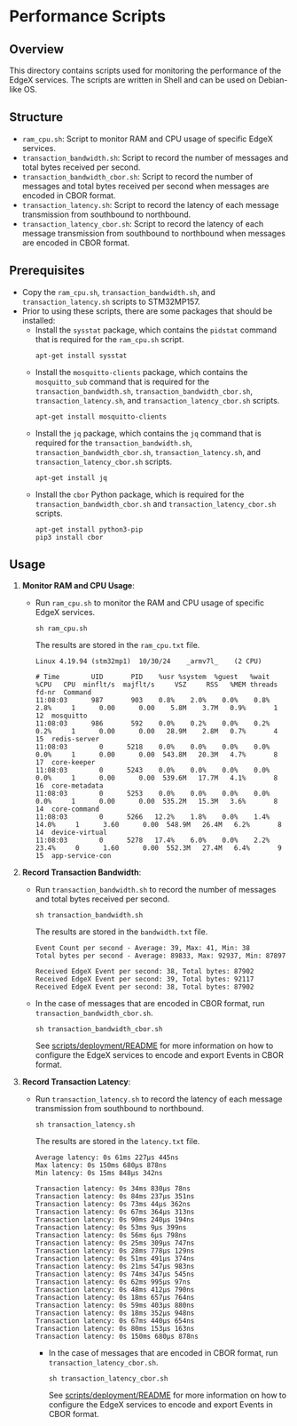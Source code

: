 # Performance Scripts

## Overview
This directory contains scripts used for monitoring the performance of the EdgeX services.
The scripts are written in Shell and can be used on Debian-like OS.

## Structure
- `ram_cpu.sh`: Script to monitor RAM and CPU usage of specific EdgeX services.
- `transaction_bandwidth.sh`: Script to record the number of messages and total bytes received per second.
- `transaction_bandwidth_cbor.sh`: Script to record the number of messages and total bytes received per second when messages are encoded in CBOR format.
- `transaction_latency.sh`: Script to record the latency of each message transmission from southbound to northbound.
- `transaction_latency_cbor.sh`: Script to record the latency of each message transmission from southbound to northbound when messages are encoded in CBOR format.

## Prerequisites
- Copy the `ram_cpu.sh`, `transaction_bandwidth.sh`, and `transaction_latency.sh` scripts to STM32MP157.
- Prior to using these scripts, there are some packages that should be installed:
  - Install the `sysstat` package, which contains the `pidstat` command that is required for the `ram_cpu.sh` script.
    ```shell
    apt-get install sysstat
    ```
  - Install the `mosquitto-clients` package, which contains the `mosquitto_sub` command that is required for the `transaction_bandwidth.sh`, `transaction_bandwidth_cbor.sh`, `transaction_latency.sh`, and `transaction_latency_cbor.sh` scripts.
    ```shell
    apt-get install mosquitto-clients
    ```
  - Install the `jq` package, which contains the `jq` command that is required for the `transaction_bandwidth.sh`, `transaction_bandwidth_cbor.sh`, `transaction_latency.sh`, and `transaction_latency_cbor.sh` scripts.
    ```shell
    apt-get install jq
    ```
  - Install the `cbor` Python package, which is required for the `transaction_bandwidth_cbor.sh` and `transaction_latency_cbor.sh` scripts.
    ```shell
    apt-get install python3-pip
    pip3 install cbor
    ```

## Usage

1. **Monitor RAM and CPU Usage**:
    - Run `ram_cpu.sh` to monitor the RAM and CPU usage of specific EdgeX services.
      ```shell
      sh ram_cpu.sh
      ```
      The results are stored in the `ram_cpu.txt` file.
      ```
      Linux 4.19.94 (stm32mp1) 	10/30/24 	_armv7l_	(2 CPU)

      # Time        UID       PID    %usr %system  %guest   %wait    %CPU   CPU  minflt/s  majflt/s     VSZ     RSS   %MEM threads   fd-nr  Command
      11:08:03      987       903    0.8%    2.0%    0.0%    0.8%    2.8%     1      0.00      0.00    5.8M    3.7M   0.9%       1      12  mosquitto
      11:08:03      986       592    0.0%    0.2%    0.0%    0.2%    0.2%     1      0.00      0.00   28.9M    2.8M   0.7%       4      15  redis-server
      11:08:03        0      5218    0.0%    0.0%    0.0%    0.0%    0.0%     1      0.00      0.00  543.8M   20.3M   4.7%       8      17  core-keeper
      11:08:03        0      5243    0.0%    0.0%    0.0%    0.0%    0.0%     1      0.00      0.00  539.6M   17.7M   4.1%       8      16  core-metadata
      11:08:03        0      5253    0.0%    0.0%    0.0%    0.0%    0.0%     1      0.00      0.00  535.2M   15.3M   3.6%       8      14  core-command
      11:08:03        0      5266   12.2%    1.8%    0.0%    1.4%   14.0%     1      3.60      0.00  548.9M   26.4M   6.2%       8      14  device-virtual
      11:08:03        0      5278   17.4%    6.0%    0.0%    2.2%   23.4%     0      1.60      0.00  552.3M   27.4M   6.4%       9      15  app-service-con      
      ```

2. **Record Transaction Bandwidth**:
    - Run `transaction_bandwidth.sh` to record the number of messages and total bytes received per second.
      ```shell
      sh transaction_bandwidth.sh
      ```
      The results are stored in the `bandwidth.txt` file.
      ```
      Event Count per second - Average: 39, Max: 41, Min: 38
      Total bytes per second - Average: 89833, Max: 92937, Min: 87897

      Received EdgeX Event per second: 38, Total bytes: 87902
      Received EdgeX Event per second: 39, Total bytes: 92117
      Received EdgeX Event per second: 38, Total bytes: 87902
      ```
    - In the case of messages that are encoded in CBOR format, run `transaction_bandwidth_cbor.sh`.
      ```shell
      sh transaction_bandwidth_cbor.sh
      ```
      See [scripts/deployment/README](../deployment/README.md#usage) for more information on how to configure the EdgeX services to encode and export Events in CBOR format.

3. **Record Transaction Latency**:
    - Run `transaction_latency.sh` to record the latency of each message transmission from southbound to northbound.
      ```shell
      sh transaction_latency.sh
      ```
      The results are stored in the `latency.txt` file.
      ```
      Average latency: 0s 61ms 227µs 445ns
      Max latency: 0s 150ms 680µs 878ns
      Min latency: 0s 15ms 848µs 342ns

      Transaction latency: 0s 34ms 830µs 78ns
      Transaction latency: 0s 84ms 237µs 351ns
      Transaction latency: 0s 73ms 44µs 362ns
      Transaction latency: 0s 67ms 364µs 313ns
      Transaction latency: 0s 90ms 240µs 194ns
      Transaction latency: 0s 53ms 9µs 399ns
      Transaction latency: 0s 56ms 6µs 798ns
      Transaction latency: 0s 25ms 309µs 747ns
      Transaction latency: 0s 28ms 778µs 129ns
      Transaction latency: 0s 51ms 491µs 374ns
      Transaction latency: 0s 21ms 547µs 983ns
      Transaction latency: 0s 74ms 347µs 545ns
      Transaction latency: 0s 62ms 995µs 97ns
      Transaction latency: 0s 48ms 412µs 790ns
      Transaction latency: 0s 18ms 657µs 764ns
      Transaction latency: 0s 59ms 403µs 880ns
      Transaction latency: 0s 18ms 352µs 948ns
      Transaction latency: 0s 67ms 440µs 654ns
      Transaction latency: 0s 80ms 153µs 163ns
      Transaction latency: 0s 150ms 680µs 878ns
      ```
      - In the case of messages that are encoded in CBOR format, run `transaction_latency_cbor.sh`.
        ```shell
        sh transaction_latency_cbor.sh
        ```
        See [scripts/deployment/README](../deployment/README.md#usage) for more information on how to configure the EdgeX services to encode and export Events in CBOR format.
